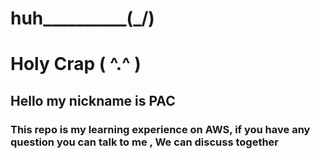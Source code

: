 # huh__________(\_/)

# Holy Crap   ( ^.^ )

## Hello my nickname is PAC

### This repo is my learning experience on AWS, if you have any question you can talk to me , We can discuss together
